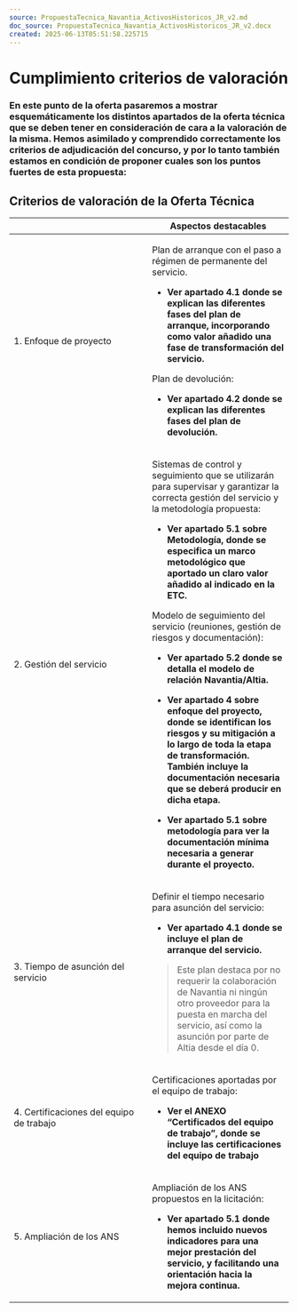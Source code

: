```yaml
---
source: PropuestaTecnica_Navantia_ActivosHistoricos_JR_v2.md
doc_source: PropuestaTecnica_Navantia_ActivosHistoricos_JR_v2.docx
created: 2025-06-13T05:51:58.225715
---
```

# Cumplimiento criterios de valoración

### En este punto de la oferta pasaremos a mostrar esquemáticamente los distintos apartados de la oferta técnica que se deben tener en consideración de cara a la valoración de la misma. Hemos asimilado y comprendido correctamente los criterios de adjudicación del concurso, y por lo tanto también estamos en condición de proponer cuales son los puntos fuertes de esta propuesta:

## Criterios de valoración de la Oferta Técnica

<table>
<colgroup>
<col style="width: 49%" />
<col style="width: 50%" />
</colgroup>
<thead>
<tr>
<th></th>
<th>Aspectos destacables</th>
</tr>
</thead>
<tbody>
<tr>
<td>1. Enfoque de proyecto</td>
<td><p>Plan de arranque con el paso a régimen de permanente del
servicio.</p>
<ul>
<li><p><strong>Ver apartado 4.1 donde se explican las diferentes fases
del plan de arranque, incorporando como valor añadido una fase de
transformación del servicio.</strong></p></li>
</ul>
<p>Plan de devolución:</p>
<ul>
<li><p><strong>Ver apartado 4.2 donde se explican las diferentes fases
del plan de devolución.</strong></p></li>
</ul></td>
</tr>
<tr>
<td>2. Gestión del servicio</td>
<td><p>Sistemas de control y seguimiento que se utilizarán para
supervisar y garantizar la correcta gestión del servicio y la
metodología propuesta:</p>
<ul>
<li><p><strong>Ver apartado 5.1 sobre Metodología, donde se especifica
un marco metodológico que aportado un claro valor añadido al indicado en
la ETC.</strong></p></li>
</ul>
<p>Modelo de seguimiento del servicio (reuniones, gestión de riesgos y
documentación):</p>
<ul>
<li><p><strong>Ver apartado 5.2 donde se detalla el modelo de relación
Navantia/Altia.</strong></p></li>
<li><p><strong>Ver apartado 4 sobre enfoque del proyecto, donde se
identifican los riesgos y su mitigación a lo largo de toda la etapa de
transformación. También incluye la documentación necesaria que se deberá
producir en dicha etapa.</strong></p></li>
<li><p><strong>Ver apartado 5.1 sobre metodología para ver la
documentación mínima necesaria a generar durante el
proyecto.</strong></p></li>
</ul></td>
</tr>
<tr>
<td>3. Tiempo de asunción del servicio</td>
<td><p>Definir el tiempo necesario para asunción del servicio:</p>
<ul>
<li><p><strong>Ver apartado 4.1 donde se incluye el plan de arranque del
servicio.</strong></p></li>
</ul>
<blockquote>
<p>Este plan destaca por no requerir la colaboración de Navantia ni
ningún otro proveedor para la puesta en marcha del servicio, así como la
asunción por parte de Altia desde el día 0.</p>
</blockquote></td>
</tr>
<tr>
<td>4. Certificaciones del equipo de trabajo</td>
<td><p>Certificaciones aportadas por el equipo de trabajo:</p>
<ul>
<li><p><strong>Ver el ANEXO “Certificados del equipo de trabajo”, donde
se incluye las certificaciones del equipo de trabajo</strong></p></li>
</ul></td>
</tr>
<tr>
<td>5. Ampliación de los ANS</td>
<td><p>Ampliación de los ANS propuestos en la licitación:</p>
<ul>
<li><p><strong>Ver apartado 5.1 donde hemos incluido nuevos indicadores
para una mejor prestación del servicio, y facilitando una orientación
hacia la mejora continua.</strong></p></li>
</ul></td>
</tr>
</tbody>
</table>

